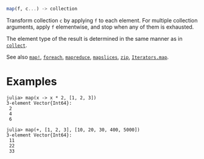 ```julia
map(f, c...) -> collection
```

Transform collection `c` by applying `f` to each element. For multiple collection arguments, apply `f` elementwise, and stop when any of them is exhausted.

The element type of the result is determined in the same manner as in [`collect`](@ref).

See also [`map!`](@ref), [`foreach`](@ref), [`mapreduce`](@ref), [`mapslices`](@ref), [`zip`](@ref), [`Iterators.map`](@ref).

# Examples

```jldoctest
julia> map(x -> x * 2, [1, 2, 3])
3-element Vector{Int64}:
 2
 4
 6

julia> map(+, [1, 2, 3], [10, 20, 30, 400, 5000])
3-element Vector{Int64}:
 11
 22
 33
```
